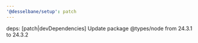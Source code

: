 ```yaml
---
'@desselbane/setup': patch
---
```


deps: [patch|devDependencies] Update package @types/node from 24.3.1 to 24.3.2
